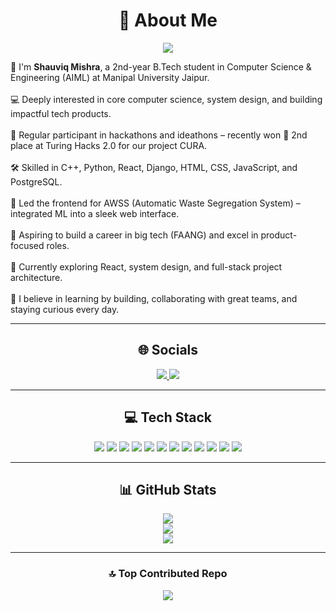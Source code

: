 <h1 align="center">💫 About Me</h1>

<p align="center">
  <img src="https://readme-typing-svg.demolab.com/?lines=Frontend%20Developer;Hackathon%20Enthusiast;Team%20Player%20and%20Problem%20Solver&center=true&width=500&height=50">
</p>

👋 I'm **Shauviq Mishra**, a 2nd-year B.Tech student in Computer Science & Engineering (AIML) at Manipal University Jaipur.<br><br>
💻 Deeply interested in core computer science, system design, and building impactful tech products.<br><br>
🧠 Regular participant in hackathons and ideathons – recently won 🥈 2nd place at Turing Hacks 2.0 for our project CURA.<br><br>
🛠️ Skilled in C++, Python, React, Django, HTML, CSS, JavaScript, and PostgreSQL.<br><br>
🚀 Led the frontend for AWSS (Automatic Waste Segregation System) – integrated ML into a sleek web interface.<br><br>
🎯 Aspiring to build a career in big tech (FAANG) and excel in product-focused roles.<br><br>
🌱 Currently exploring React, system design, and full-stack project architecture.<br><br>
🔗 I believe in learning by building, collaborating with great teams, and staying curious every day.

---

<h2 align="center">🌐 Socials</h2>

<p align="center">
  <a href="https://www.linkedin.com/in/shauviq/">
    <img src="https://img.shields.io/badge/LinkedIn-%230077B5.svg?logo=linkedin&logoColor=white">
  </a>
  <a href="mailto:shauviqmishraofficial@gmail.com">
    <img src="https://img.shields.io/badge/Email-D14836?logo=gmail&logoColor=white">
  </a>
</p>

---

<h2 align="center">💻 Tech Stack</h2>

<p align="center">
  <img src="https://img.shields.io/badge/c-%2300599C.svg?style=for-the-badge&logo=c&logoColor=white">
  <img src="https://img.shields.io/badge/c++-%2300599C.svg?style=for-the-badge&logo=c%2B%2B&logoColor=white">
  <img src="https://img.shields.io/badge/javascript-%23323330.svg?style=for-the-badge&logo=javascript&logoColor=%23F7DF1E">
  <img src="https://img.shields.io/badge/python-3670A0?style=for-the-badge&logo=python&logoColor=ffdd54">
  <img src="https://img.shields.io/badge/react-%2320232a.svg?style=for-the-badge&logo=react&logoColor=%2361DAFB">
  <img src="https://img.shields.io/badge/React_Router-CA4245?style=for-the-badge&logo=react-router&logoColor=white">
  <img src="https://img.shields.io/badge/tailwindcss-%2338B2AC.svg?style=for-the-badge&logo=tailwind-css&logoColor=white">
  <img src="https://img.shields.io/badge/mysql-4479A1.svg?style=for-the-badge&logo=mysql&logoColor=white">
  <img src="https://img.shields.io/badge/postgres-%23316192.svg?style=for-the-badge&logo=postgresql&logoColor=white">
  <img src="https://img.shields.io/badge/github-%23121011.svg?style=for-the-badge&logo=github&logoColor=white">
  <img src="https://img.shields.io/badge/css3-%231572B6.svg?style=for-the-badge&logo=css3&logoColor=white">
  <img src="https://img.shields.io/badge/html5-%23E34F26.svg?style=for-the-badge&logo=html5&logoColor=white">
</p>

---

<h2 align="center">📊 GitHub Stats</h2>

<p align="center">
  <img src="https://github-readme-stats.vercel.app/api?username=Shauviq&theme=default&hide_border=false&include_all_commits=true&count_private=true"><br/>
  <img src="https://nirzak-streak-stats.vercel.app/?user=Shauviq&theme=default&hide_border=false"><br/>
  <img src="https://github-readme-stats.vercel.app/api/top-langs/?username=Shauviq&theme=default&hide_border=false&layout=compact">
</p>

---

<h3 align="center">🔝 Top Contributed Repo</h3>

<p align="center">
  <img src="https://github-contributor-stats.vercel.app/api?username=Shauviq&limit=5&theme=default_repocard&combine_all_yearly_contributions=true">
</p>

